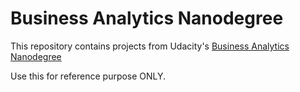 # Business Analytics Nanodegree

This repository contains projects from Udacity's [Business Analytics Nanodegree](https://www.udacity.com/course/business-analytics-nanodegree--nd098)

Use this for reference purpose ONLY.
